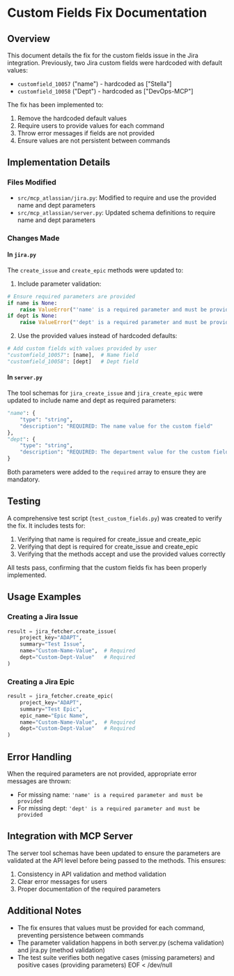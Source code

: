 # Custom Fields Fix Documentation

## Overview

This document details the fix for the custom fields issue in the Jira integration. Previously, two Jira custom fields were hardcoded with default values:

- `customfield_10057` ("name") - hardcoded as ["Stella"]
- `customfield_10058` ("Dept") - hardcoded as ["DevOps-MCP"]

The fix has been implemented to:
1. Remove the hardcoded default values
2. Require users to provide values for each command
3. Throw error messages if fields are not provided
4. Ensure values are not persistent between commands

## Implementation Details

### Files Modified

- `src/mcp_atlassian/jira.py`: Modified to require and use the provided name and dept parameters
- `src/mcp_atlassian/server.py`: Updated schema definitions to require name and dept parameters

### Changes Made

#### In `jira.py`

The `create_issue` and `create_epic` methods were updated to:

1. Include parameter validation:
```python
# Ensure required parameters are provided
if name is None:
    raise ValueError("'name' is a required parameter and must be provided")
if dept is None:
    raise ValueError("'dept' is a required parameter and must be provided")
```

2. Use the provided values instead of hardcoded defaults:
```python
# Add custom fields with values provided by user
"customfield_10057": [name],  # Name field
"customfield_10058": [dept]   # Dept field
```

#### In `server.py`

The tool schemas for `jira_create_issue` and `jira_create_epic` were updated to include name and dept as required parameters:

```python
"name": {
    "type": "string",
    "description": "REQUIRED: The name value for the custom field"
},
"dept": {
    "type": "string",
    "description": "REQUIRED: The department value for the custom field"
}
```

Both parameters were added to the `required` array to ensure they are mandatory.

## Testing

A comprehensive test script (`test_custom_fields.py`) was created to verify the fix. It includes tests for:

1. Verifying that name is required for create_issue and create_epic
2. Verifying that dept is required for create_issue and create_epic
3. Verifying that the methods accept and use the provided values correctly

All tests pass, confirming that the custom fields fix has been properly implemented.

## Usage Examples

### Creating a Jira Issue

```python
result = jira_fetcher.create_issue(
    project_key="ADAPT",
    summary="Test Issue",
    name="Custom-Name-Value",  # Required
    dept="Custom-Dept-Value"   # Required
)
```

### Creating a Jira Epic

```python
result = jira_fetcher.create_epic(
    project_key="ADAPT",
    summary="Test Epic",
    epic_name="Epic Name",
    name="Custom-Name-Value",  # Required
    dept="Custom-Dept-Value"   # Required
)
```

## Error Handling

When the required parameters are not provided, appropriate error messages are thrown:

- For missing name: `'name' is a required parameter and must be provided`
- For missing dept: `'dept' is a required parameter and must be provided`

## Integration with MCP Server

The server tool schemas have been updated to ensure the parameters are validated at the API level before being passed to the methods. This ensures:

1. Consistency in API validation and method validation
2. Clear error messages for users
3. Proper documentation of the required parameters

## Additional Notes

- The fix ensures that values must be provided for each command, preventing persistence between commands
- The parameter validation happens in both server.py (schema validation) and jira.py (method validation)
- The test suite verifies both negative cases (missing parameters) and positive cases (providing parameters)
EOF < /dev/null
